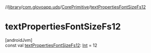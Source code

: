 //[library](../../../index.md)/[com.glovoapp.uds](../index.md)/[CorePrimitive](index.md)/[textPropertiesFontSizeFs12](text-properties-font-size-fs12.md)

# textPropertiesFontSizeFs12

[androidJvm]\
const val [textPropertiesFontSizeFs12](text-properties-font-size-fs12.md): [Int](https://kotlinlang.org/api/latest/jvm/stdlib/kotlin/-int/index.html) = 12
